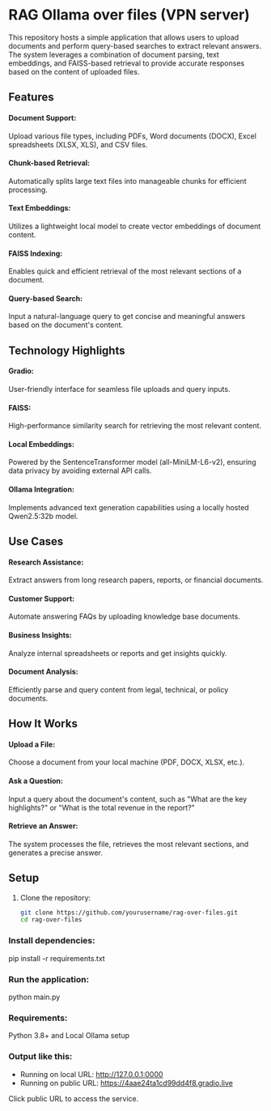# RAG Ollama over files (VPN server)

This repository hosts a simple application that allows users to upload documents and perform query-based searches to extract relevant answers. The system leverages a combination of document parsing, text embeddings, and FAISS-based retrieval to provide accurate responses based on the content of uploaded files.

## Features

#### Document Support: 
Upload various file types, including PDFs, Word documents (DOCX), Excel spreadsheets (XLSX, XLS), and CSV files.
#### Chunk-based Retrieval: 
Automatically splits large text files into manageable chunks for efficient processing.
#### Text Embeddings: 
Utilizes a lightweight local model to create vector embeddings of document content.
#### FAISS Indexing: 
Enables quick and efficient retrieval of the most relevant sections of a document.
#### Query-based Search: 
Input a natural-language query to get concise and meaningful answers based on the document's content.

## Technology Highlights
#### Gradio: 
User-friendly interface for seamless file uploads and query inputs.
#### FAISS: 
High-performance similarity search for retrieving the most relevant content.
#### Local Embeddings: 
Powered by the SentenceTransformer model (all-MiniLM-L6-v2), ensuring data privacy by avoiding external API calls.
#### Ollama Integration: 
Implements advanced text generation capabilities using a locally hosted Qwen2.5:32b model.

## Use Cases
#### Research Assistance: 
Extract answers from long research papers, reports, or financial documents.
#### Customer Support: 
Automate answering FAQs by uploading knowledge base documents.
#### Business Insights: 
Analyze internal spreadsheets or reports and get insights quickly.
#### Document Analysis: 
Efficiently parse and query content from legal, technical, or policy documents.

## How It Works
#### Upload a File: 
Choose a document from your local machine (PDF, DOCX, XLSX, etc.).
#### Ask a Question: 
Input a query about the document's content, such as "What are the key highlights?" or "What is the total revenue in the report?"
#### Retrieve an Answer: 
The system processes the file, retrieves the most relevant sections, and generates a precise answer.

## Setup

1. Clone the repository:
   ```bash
   git clone https://github.com/yourusername/rag-over-files.git
   cd rag-over-files

### Install dependencies:
pip install -r requirements.txt

### Run the application:
python main.py

### Requirements:
Python 3.8+ and
Local Ollama setup

### Output like this:
* Running on local URL:  http://127.0.0.1:0000
* Running on public URL: https://4aae24ta1cd99dd4f8.gradio.live

Click public URL to access the service.
 

